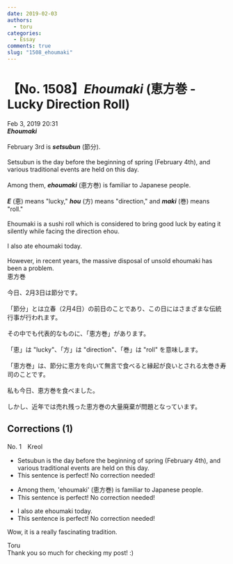 ```yaml
---
date: 2019-02-03
authors:
  - toru
categories:
  - Essay
comments: true
slug: "1508_ehoumaki"
---
```


# 【No. 1508】<strong><em>Ehoumaki</strong></em> (恵方巻 - Lucky Direction Roll)
<div class="date">Feb 3, 2019 20:31</div>
<div id="post"><div id="body_show_ori">
<strong><em>Ehoumaki</strong></em><br/><br/>February 3rd is <strong><em>setsubun</em></strong> (節分).<br/><br/>Setsubun is the day before the beginning of spring (February 4th), and various traditional events are held on this day.<br/><br/>Among them, <strong><em>ehoumaki</em></strong> (恵方巻) is familiar to Japanese people.<br/><br/><strong><em>E</em></strong> (恵) means "lucky," <strong><em>hou</em></strong> (方) means "direction," and <strong><em>maki</em></strong> (巻) means "roll."<br/><br/>Ehoumaki is a sushi roll which is considered to bring good luck by eating it silently while facing the direction ehou.<br/><br/>I also ate ehoumaki today.<br/><br/>However, in recent years, the massive disposal of unsold ehoumaki has been a problem.
</div></div>

<!-- more -->

<div id="post_ja"><div id="body_show_mo">
恵方巻<br/><br/>今日、2月3日は節分です。<br/><br/>「節分」とは立春（2月4日）の前日のことであり、この日にはさまざまな伝統行事が行われます。<br/><br/>その中でも代表的なものに、「恵方巻」があります。<br/><br/>「恵」は "lucky"、「方」は "direction"、「巻」は "roll" を意味します。<br/><br/>「恵方巻」は、節分に恵方を向いて無言で食べると縁起が良いとされる太巻き寿司のことです。<br/><br/>私も今日、恵方巻を食べました。<br/><br/>しかし、近年では売れ残った恵方巻の大量廃棄が問題となっています。
</div></div>

## Corrections (1)
<div id="block"><div class="first_name"> No. 1　<span class="just_name">Kreol</span></div><div id="block2">
<ul class="correction_field">
<li class="incorrect">Setsubun is the day before the beginning of spring (February 4th), and various traditional events are held on this day.</li>
<li class="corrected perfect">This sentence is perfect! No correction needed!</li>
</ul>
<ul class="correction_field">
<li class="incorrect">Among them, 'ehoumaki' (恵方巻) is familiar to Japanese people.</li>
<li class="corrected perfect">This sentence is perfect! No correction needed!</li>
</ul>
<ul class="correction_field">
<li class="incorrect">I also ate ehoumaki today.</li>
<li class="corrected perfect">This sentence is perfect! No correction needed!</li>
</ul>
<p class="comment_small">
 Wow, it is a really fascinating tradition.
</p>

</div><div class="name"><span class="just_name">Toru</span><br>
Thank you so much for checking my post! :)
</div>
</div>
